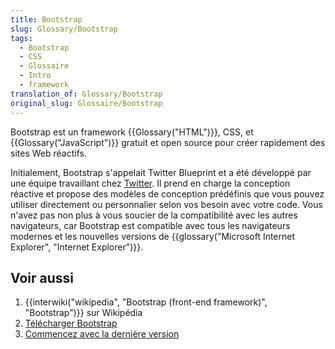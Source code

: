 ```yaml
---
title: Bootstrap
slug: Glossary/Bootstrap
tags:
  - Bootstrap
  - CSS
  - Glossaire
  - Intro
  - framework
translation_of: Glossary/Bootstrap
original_slug: Glossaire/Bootstrap
---
```

Bootstrap est un framework {{Glossary("HTML")}}, CSS, et {{Glossary("JavaScript")}} gratuit et open source pour créer rapidement des sites Web réactifs.

Initialement, Bootstrap s'appelait Twitter Blueprint et a été développé par une équipe travaillant chez [Twitter](https://twitter.com/). Il prend en charge la conception réactive et propose des modèles de conception prédéfinis que vous pouvez utiliser directement ou personnalier selon vos besoin avec votre code. Vous n'avez pas non plus à vous soucier de la compatibilité avec les autres navigateurs, car Bootstrap est compatible avec tous les navigateurs modernes et les nouvelles versions de {{glossary("Microsoft Internet Explorer", "Internet Explorer")}}.

## Voir aussi

1.  {{interwiki("wikipedia", "Bootstrap (front-end framework)", "Bootstrap")}} sur Wikipédia
2.  [Télécharger Bootstrap](https://getbootstrap.com/)
3.  [Commencez avec la dernière version](https://www.w3schools.com/bootstrap4/bootstrap_get_started.asp)
